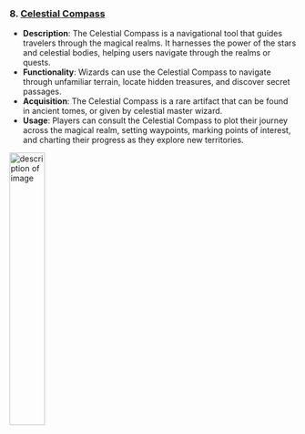 
### 8. [Celestial Compass](https://www.pinterest.co.uk/pin/539798705352333898/)
- **Description**: The Celestial Compass is a navigational tool that guides travelers through the magical realms. It harnesses the power of the stars and celestial bodies, helping users navigate through the realms or quests.
- **Functionality**: Wizards can use the Celestial Compass to navigate through unfamiliar terrain, locate hidden treasures, and discover secret passages.
- **Acquisition**: The Celestial Compass is a rare artifact that can be found in ancient tomes, or given by celestial master wizard.
- **Usage**: Players can consult the Celestial Compass to plot their journey across the magical realm, setting waypoints, marking points of interest, and charting their progress as they explore new territories.

[<img width="35%" alt="description of image" src="https://i.pinimg.com/564x/16/a8/d3/16a8d3af17f2fa3422eca0266f97b2ce.jpg">](https://www.pinterest.co.uk/pin/539798705352333898/)
